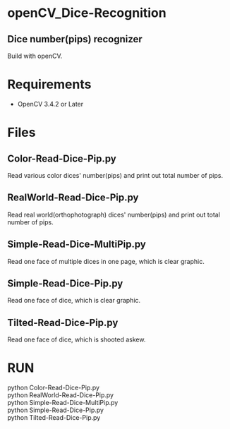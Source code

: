 # openCV_Dice-Recognition

## Dice number(pips) recognizer
Build with openCV.

# Requirements
* OpenCV 3.4.2 or Later

# Files
## Color-Read-Dice-Pip.py
Read various color dices' number(pips) and print out total number of pips.

## RealWorld-Read-Dice-Pip.py
Read real world(orthophotograph) dices' number(pips) and print out total number of pips.

## Simple-Read-Dice-MultiPip.py
Read one face of multiple dices in one page, which is clear graphic.

## Simple-Read-Dice-Pip.py
Read one face of dice, which is clear graphic.

## Tilted-Read-Dice-Pip.py
Read one face of dice, which is shooted askew.

# RUN
python Color-Read-Dice-Pip.py<br>
python RealWorld-Read-Dice-Pip.py<br>
python Simple-Read-Dice-MultiPip.py<br>
python Simple-Read-Dice-Pip.py<br>
python Tilted-Read-Dice-Pip.py
